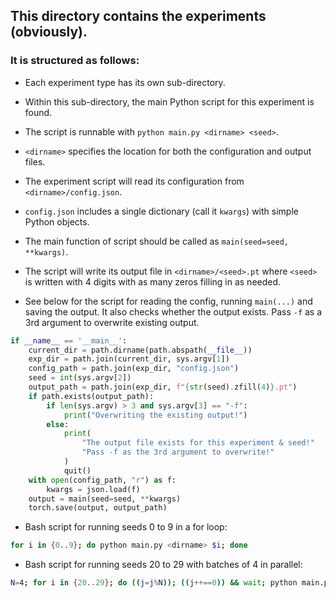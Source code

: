 ## This directory contains the experiments (obviously).

### It is structured as follows:
- Each experiment type has its own sub-directory.
- Within this sub-directory, the main Python script for this experiment is found. 
- The script is runnable with `python main.py <dirname> <seed>`.
- `<dirname>` specifies the location for both the configuration and output files.
- The experiment script will read its configuration from `<dirname>/config.json`.
- `config.json` includes a single dictionary (call it `kwargs`) with simple Python objects.
- The main function of script should be called as `main(seed=seed, **kwargs)`.
- The script will write its output file in `<dirname>/<seed>.pt` where `<seed>` is 
  written with 4 digits with as many zeros filling in as needed.

- See below for the script for reading the config, running `main(...)` and saving the 
  output. It also checks whether the output exists. Pass `-f` as a 3rd argument to 
  overwrite existing output.
```python
if __name__ == '__main__':
    current_dir = path.dirname(path.abspath(__file__))
    exp_dir = path.join(current_dir, sys.argv[1])
    config_path = path.join(exp_dir, "config.json")
    seed = int(sys.argv[2])
    output_path = path.join(exp_dir, f"{str(seed).zfill(4)}.pt")
    if path.exists(output_path):
        if len(sys.argv) > 3 and sys.argv[3] == "-f":
            print("Overwriting the existing output!")
        else:
            print(
                "The output file exists for this experiment & seed!"
                "Pass -f as the 3rd argument to overwrite!"
            )
            quit()
    with open(config_path, "r") as f:
        kwargs = json.load(f)
    output = main(seed=seed, **kwargs)
    torch.save(output, output_path)
```

- Bash script for running seeds 0 to 9 in a for loop:
```bash
for i in {0..9}; do python main.py <dirname> $i; done
```

- Bash script for running seeds 20 to 29 with batches of 4 in parallel:
```bash
N=4; for i in {20..29}; do ((j=j%N)); ((j++==0)) && wait; python main.py <dirname> $i & done
```

